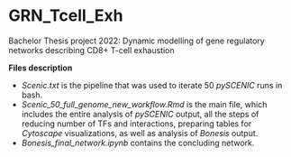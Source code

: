 # GRN_Tcell_Exh
Bachelor Thesis project 2022: Dynamic modelling of gene regulatory networks describing CD8+ T-cell exhaustion

**Files description**
- *Scenic.txt* is the pipeline that was used to iterate 50 *pySCENIC* runs in bash. 
- *Scenic_50_full_genome_new_workflow.Rmd* is the main file, which includes the entire analysis of *pySCENIC* output, all the steps of reducing number of TFs and interactions, preparing tables for *Cytoscape* visualizations, as well as analysis of *Bonesis* output.
- *Bonesis_final_network.ipynb* contains the concluding network.
